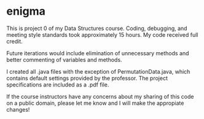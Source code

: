 enigma
======

This is project 0 of my Data Structures course. Coding, debugging, and meeting style standards 
took approximately 15 hours. My code received full credit.

Future iterations would include elimination of unnecessary methods and better commenting of variables and methods.

I created all .java files with the exception of PermutationData.java, which contains default settings 
provided by the professor. The project specifications are included as a .pdf file.

If the course instructors have any concerns about my sharing of this code
on a public domain, please let me know and I will make the appropiate changes!
